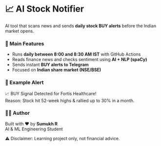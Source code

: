 # 📈 AI Stock Notifier

AI tool that scans news and sends **daily stock BUY alerts** before the Indian market opens.

### 🔑 Main Features
- Runs **daily between 8:00 and 8:30 AM IST** with GitHub Actions  
- Reads finance news and checks sentiment using **AI + NLP (spaCy)**  
- Sends instant **BUY alerts to Telegram**  
- Focused on **Indian share market (NSE/BSE)**  

### 🚀 Example Alert
📈 BUY Signal Detected for Fortis Healthcare!  
Reason: Stock hit 52-week highs & rallied up to 30% in a month.  

### 👨‍💻 Author
Built with ❤️ by **Sumukh R**  
AI & ML Engineering Student  

⚠️ Disclaimer: Learning project only, not financial advice.
